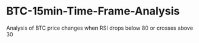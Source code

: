# BTC-15min-Time-Frame-Analysis
Analysis of BTC price changes when RSI drops below 80 or crosses above 30
